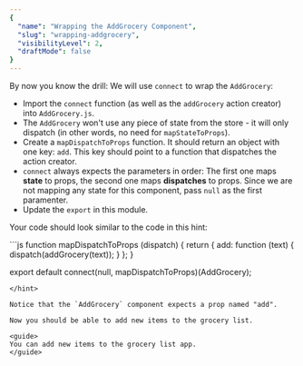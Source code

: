 ```yaml
---
{
  "name": "Wrapping the AddGrocery Component",
  "slug": "wrapping-addgrocery",
  "visibilityLevel": 2,
  "draftMode": false
}
---
```

By now you know the drill: We will use `connect` to wrap the `AddGrocery`:

* Import the `connect` function (as well as the `addGrocery` action creator) into `AddGrocery.js`.
* The `AddGrocery` won't use any piece of state from the store - it will only dispatch (in other words, no need for `mapStateToProps`).
* Create a `mapDispatchToProps` function. It should return an object with one key: `add`. This key should point to a function that dispatches the action creator.
* `connect` always expects the parameters in order: The first one maps **state** to props, the second one maps **dispatches** to props. Since we are not mapping any state for this component, pass `null` as the first paramenter.
* Update the `export` in this module.

Your code should look similar to the code in this hint:

<hint title="Solution Code">
```js
function mapDispatchToProps (dispatch) {
  return {
    add: function (text) {
      dispatch(addGrocery(text));
    }
  };
}

export default connect(null, mapDispatchToProps)(AddGrocery);
```
</hint>

Notice that the `AddGrocery` component expects a prop named "add".

Now you should be able to add new items to the grocery list. 

<guide>
You can add new items to the grocery list app.
</guide>